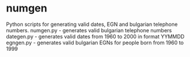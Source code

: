 # numgen
Python scripts for generating valid dates, EGN and bulgarian telephone numbers.
numgen.py - generates valid bulgarian telephone numbers
dategen.py - generates valid dates from 1960 to 2000 in format YYMMDD
egngen.py - generates valid bulgarian EGNs for people born from 1960 to 1999

